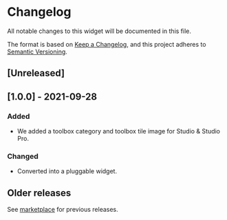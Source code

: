 # Changelog
All notable changes to this widget will be documented in this file.

The format is based on [Keep a Changelog](https://keepachangelog.com/en/1.0.0/), and this project adheres to [Semantic Versioning](https://semver.org/spec/v2.0.0.html).

## [Unreleased]

## [1.0.0] - 2021-09-28

### Added
- We added a toolbox category and toolbox tile image for Studio & Studio Pro.

### Changed
- Converted into a pluggable widget.

## Older releases
See [marketplace](https://marketplace.mendix.com/link/component/108261) for previous releases.

